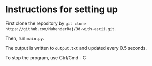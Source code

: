 # Instructions for setting up

First clone the repository by `git clone https://github.com/MuhenderRaj/3d-with-ascii.git`.

Then, run `main.py`.

The output is written to `output.txt` and updated every 0.5 seconds. 

To stop the program, use Ctrl/Cmd - C